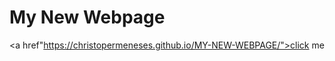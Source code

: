 # My New Webpage

<!DOCTYPE html>
<html>
<body>



<a href"https://christopermeneses.github.io/MY-NEW-WEBPAGE/">click me</a>

</body>
</html>

 

